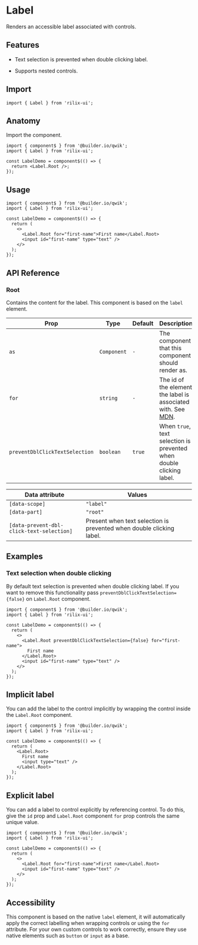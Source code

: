 # Label

Renders an accessible label associated with controls.

## Features

- Text selection is prevented when double clicking label.

- Supports nested controls.

## Import

```tsx
import { Label } from 'rilix-ui';
```

## Anatomy

Import the component.

```tsx
import { component$ } from '@builder.io/qwik';
import { Label } from 'rilix-ui';

const LabelDemo = component$(() => {
  return <Label.Root />;
});
```

## Usage

```tsx
import { component$ } from '@builder.io/qwik';
import { Label } from 'rilix-ui';

const LabelDemo = component$(() => {
  return (
    <>
      <Label.Root for="first-name">First name</Label.Root>
      <input id="first-name" type="text" />
    </>
  );
});
```

## API Reference

### Root

Contains the content for the label. This component is based on the `label` element.

| Prop                           | Type        | Default | Description                                                                                                                                    |
| ------------------------------ | ----------- | ------- | ---------------------------------------------------------------------------------------------------------------------------------------------- |
| `as`                           | `Component` | `-`     | The component that this component should render as.                                                                                            |
| `for`                          | `string`    | `-`     | The id of the element the label is associated with. See [MDN](https://developer.mozilla.org/en-US/docs/Web/HTML/Reference/Elements/label#for). |
| `preventDblClickTextSelection` | `boolean`   | `true`  | When `true`, text selection is prevented when double clicking label.                                                                           |

| Data attribute                            | Values                                                               |
| ----------------------------------------- | -------------------------------------------------------------------- |
| `[data-scope]`                            | `"label"`                                                            |
| `[data-part]`                             | `"root"`                                                             |
| `[data-prevent-dbl-click-text-selection]` | Present when text selection is prevented when double clicking label. |

## Examples

### Text selection when double clicking

By default text selection is prevented when double clicking label. If you want to remove this functionality pass `preventDblClickTextSelection={false}` on `Label.Root` component.

```tsx
import { component$ } from '@builder.io/qwik';
import { Label } from 'rilix-ui';

const LabelDemo = component$(() => {
  return (
    <>
      <Label.Root preventDblClickTextSelection={false} for="first-name">
        First name
      </Label.Root>
      <input id="first-name" type="text" />
    </>
  );
});
```

## Implicit label

You can add the label to the control implicitly by wrapping the control inside the `Label.Root` component.

```tsx
import { component$ } from '@builder.io/qwik';
import { Label } from 'rilix-ui';

const LabelDemo = component$(() => {
  return (
    <Label.Root>
      First name
      <input type="text" />
    </Label.Root>
  );
});
```

## Explicit label

You can add a label to control explicitly by referencing control. To do this, give the `id` prop and `Label.Root` component `for` prop controls the same unique value.

```tsx
import { component$ } from '@builder.io/qwik';
import { Label } from 'rilix-ui';

const LabelDemo = component$(() => {
  return (
    <>
      <Label.Root for="first-name">First name</Label.Root>
      <input id="first-name" type="text" />
    </>
  );
});
```

## Accessibility

This component is based on the native `label` element, it will automatically apply the correct labelling when wrapping controls or using the `for` attribute. For your own custom controls to work correctly, ensure they use native elements such as `button` or `input` as a base.
